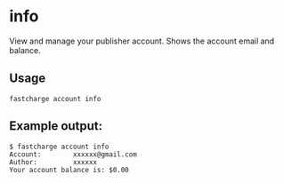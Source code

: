 # info

View and manage your publisher account. Shows the account email and balance.

## Usage

    fastcharge account info

## Example output:
    
    $ fastcharge account info
    Account:        xxxxxx@gmail.com
    Author:         xxxxxx
    Your account balance is: $0.00
